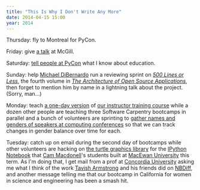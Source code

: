 ```yaml
---
title: "This Is Why I Don't Write Any More"
date: 2014-04-15 15:00
year: 2014
---
```

<p>
  Thursday: fly to Montreal for PyCon.
</p>
<p>
  Friday: give <a href="http://www.slideshare.net/gvwilson/two-solitudes">a talk</a> at McGill.
</p>
<p>
  Saturday: <a href="http://third-bit.com/pycon2014/">tell people at PyCon</a> what I know about education.
</p>
<p>
  Sunday: help <a href="http://mikedebo.ca/">Michael DiBernardo</a>
  run a reviewing sprint on <em><a href="https://github.com/aosabook/500lines">500 Lines or Less</a></em>,
  the fourth volume in <em><a href="http://aosabook.org/en/index.html">The Architecture of Open Source Applications</a></em>,
  then forget to mention him by name in a lightning talk about the project.
  (Sorry, man...)
</p>
<p>
  Monday: teach <a href="http://lukasblakk.com/learn-to-teach-programming/">a one-day version</a>
  of <a href="http://teaching.software-carpentry.org">our instructor training course</a>
  while a dozen other people are teaching three Software Carpentry bootcamps in parallel
  and a bunch of volunteers are sprinting to
  <a href="http://github.com/scrapinghub/pycon-speakers/">gather names and genders of speakers at computing conferences</a>
  so that we can track changes in gender balance over time for each.
</p>
<p>
  Tuesday: catch up on email during the second day of bootcamps
  while other volunteers are hacking on
  <a href="http://github.com/macewanCMPT395/aspidites/">the turtle graphics library</a>
  for the <a href="http://ipython.org/">IPython Notebook</a>
  that <a href="http://academic.macewan.ca/macdonellc4/">Cam Macdonell</a>'s students
  built at <a href="http://www.macewan.ca/">MacEwan University</a> this term.
  As I'm doing that,
  I get mail from a prof at <a href="http://www.concordia.ca/">Concordia University</a>
  asking me what I think of the work <a href="http://tavisharmstrong.com/">Tavish Armstrong</a> and his friends did
  on <a href="http://nbdiff.org/">NBDiff</a>,
  and another message telling me that our bootcamp in California
  for women in science and engineering
  has been a smash hit.
</p>

